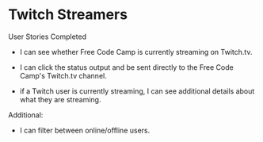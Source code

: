 # Twitch Streamers 

User Stories Completed

- I can see whether Free Code Camp is currently streaming on Twitch.tv.

- I can click the status output and be sent directly to the Free Code Camp's Twitch.tv channel.

- if a Twitch user is currently streaming, I can see additional details about what they are streaming.

Additional:

- I can filter between online/offline users.
